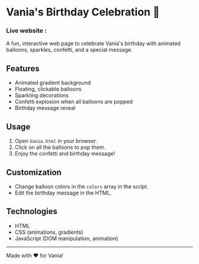 # Vania's Birthday Celebration 🎈

### Live website : 

A fun, interactive web page to celebrate Vania's birthday with animated balloons, sparkles, confetti, and a special message.

## Features

- Animated gradient background
- Floating, clickable balloons
- Sparkling decorations
- Confetti explosion when all balloons are popped
- Birthday message reveal

## Usage

1. Open `Vania.html` in your browser.
2. Click on all the balloons to pop them.
3. Enjoy the confetti and birthday message!

## Customization

- Change balloon colors in the `colors` array in the script.
- Edit the birthday message in the HTML.

## Technologies

- HTML
- CSS (animations, gradients)
- JavaScript (DOM manipulation, animation)

---

Made with ❤️ for Vania!

